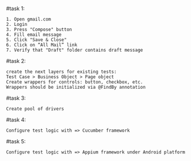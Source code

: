 #task 1:

    1. Open gmail.com
    2. Login
    3. Press "Compose" button
    4. Fill email message 
    5. Click "Save & Close"
    6. Click on “All Mail” link
    7. Verify that "Draft" folder contains draft message

#task 2:

    create the next layers for existing tests:
    Test Case > Business Object > Page object 
    Create wrappers for controls: button, checkbox, etc.
    Wrappers should be initialized via @FindBy annotation

#task 3:

    Create pool of drivers 
    
#task 4:

    Configure test logic with => Cucumber framework 
       
#task 5:
    
    Configure test logic with => Appium framework under Android platform

